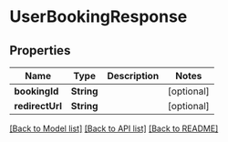 # UserBookingResponse

## Properties
Name | Type | Description | Notes
------------ | ------------- | ------------- | -------------
**bookingId** | **String** |  | [optional] 
**redirectUrl** | **String** |  | [optional] 

[[Back to Model list]](../README.md#documentation-for-models) [[Back to API list]](../README.md#documentation-for-api-endpoints) [[Back to README]](../README.md)


